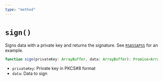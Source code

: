 ```yaml
---
type: "method"
---
```


# `sign()`

Signs data with a private key and returns the signature. See [`RSASSAPSS`](/reference/crypto/RSASSAPSS) for an example.

```ts
function sign(privateKey: ArrayBuffer, data: ArrayBuffer): Promise<ArrayBuffer>;
```

- `privateKey`: Private key in PKCS#8 format
- `data`: Data to sign